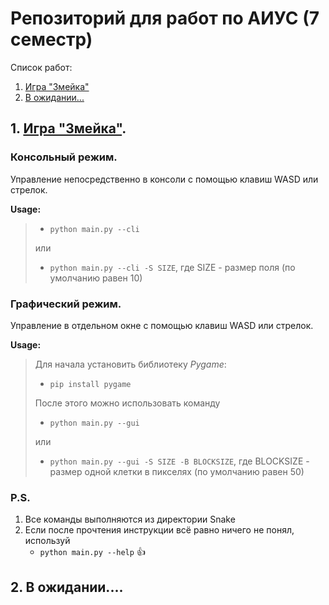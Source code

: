 # Репозиторий для работ по АИУС (7 семестр)

Список работ:
1. [Игра "Змейка"](https://github.com/in7erval/AIUS#1-игра-змейка)
2. [В ожидании...](https://github.com/in7erval/AIUS#2-в-ожидании)

## 1. [Игра "Змейка"](https://github.com/in7erval/AIUS/tree/master/Snake). 
### Консольный режим. 
  Управление непосредственно в консоли с помощью клавиш WASD или стрелок.

  **Usage:**
  >  * ```python main.py --cli``` 
  >
  >  или 
  >
  >  * ```python main.py --cli -S SIZE```, где SIZE - размер поля (по умолчанию равен 10)
### Графический режим.
  Управление в отдельном окне с помощью клавиш WASD или стрелок.

**Usage:**
>
>  Для начала установить библиотеку *Pygame*:
>
>  * ```pip install pygame``` 
>  
>  После этого можно использовать команду
>  
>  * ```python main.py --gui``` 
>  
>  или
>  
>  * ```python main.py --gui -S SIZE -B BLOCKSIZE```, где BLOCKSIZE - размер одной клетки в пикселях (по умолчанию равен 50)
  
### P.S.
1. Все команды выполняются из директории Snake
2. Если после прочтения инструкции всё равно ничего не понял, используй
   * ```python main.py --help``` :+1:

## 2. В ожидании....
